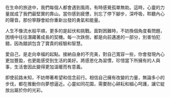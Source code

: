 在生命的旅途中，我們每個人都會遇到風雨，有時感覺孤單無助。這時，心靈的力量就成了我們最堅實的靠山。當你感到疲憊，別忘了停下腳步，深呼吸，聆聽內心的聲音。那份寧靜會給你重新出發的勇氣和能量。

人生不像流水般平順，更多的是起伏和挑戰。面對困難時，不妨換個角度看問題，困境中往往潛藏著成長的契機。每一次跌倒，都是向前邁進的一部分，別害怕犯錯，因為錯誤包含了寶貴的經驗和智慧。

愛自己，是走向幸福的起點。接納自身的不完美，對自己寬容一些，你會發現內心更加豐盈，也更能感受到生活的美好。將感恩化為習慣，珍惜當下所擁有的人與事，生活會因此變得更加溫暖而有意義。

即使前路未知，不妨帶著希望和信念前行。相信自己擁有改變的力量，無論多小的步伐，都在推動你向夢想逼近。心靈如同花園，需要耐心耕耘和細心呵護，讓它綻放出屬於你的光彩。
